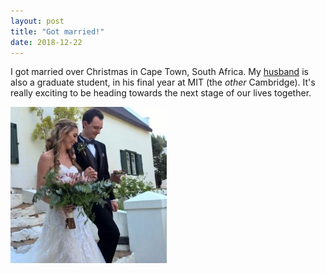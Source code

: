 ```yaml
---
layout: post
title: "Got married!"
date: 2018-12-22
---
```


<p>
  I got married over Christmas in Cape Town, South Africa. My <a href="https://jpjanet.io/">husband</a> 
  is also a graduate student, in his final year at MIT (the <i>other</i> Cambridge). 
  It's really exciting to be heading towards the next stage of our lives together. 
</p>

<img src="/images/Wedding.jpg" width="250"/>

<p>
  <br/>
  <br/>
</p>
